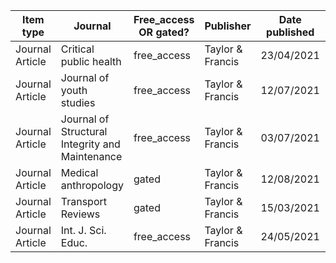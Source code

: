 |Item type      |Journal                                        |Free_access OR gated?|Publisher       |Date published|DOI                                                           |
|---------------|-----------------------------------------------|---------------------|----------------|--------------|--------------------------------------------------------------|
|Journal Article|Critical public health                         |free_access          |Taylor & Francis|23/04/2021    |[10.1080/09581596.2021.1909707](https://doi.org/10.1080/09581596.2021.1909707)|
|Journal Article|Journal of youth studies                       |free_access          |Taylor & Francis|12/07/2021    |[10.1080/13676261.2021.1952170](https://doi.org/10.1080/13676261.2021.1952170)|
|Journal Article|Journal of Structural Integrity and Maintenance|free_access          |Taylor & Francis|03/07/2021    |[10.1080/24705314.2021.1906092](https://doi.org/10.1080/24705314.2021.1906092)|
|Journal Article|Medical anthropology                           |gated                |Taylor & Francis|12/08/2021    |[10.1080/01459740.2021.1961247](https://doi.org/10.1080/01459740.2021.1961247)|
|Journal Article|Transport Reviews                              |gated                |Taylor & Francis|15/03/2021    |[10.1080/01441647.2021.1898488](https://doi.org/10.1080/01441647.2021.1898488)|
|Journal Article|Int. J. Sci. Educ.                             |free_access          |Taylor & Francis|24/05/2021    |[10.1080/09500693.2021.1909771](https://doi.org/10.1080/09500693.2021.1909771)|
